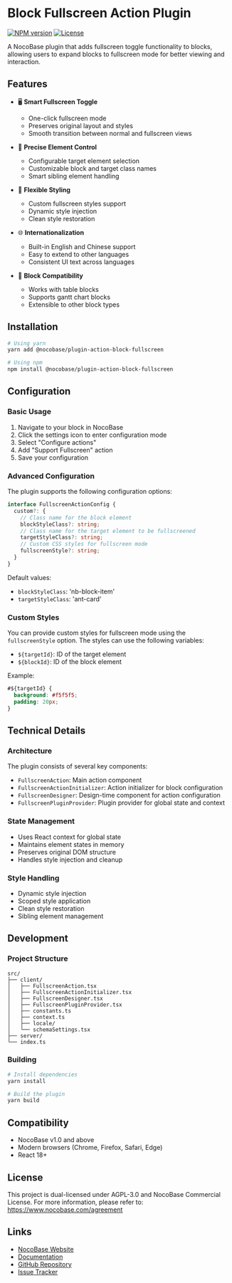 # Block Fullscreen Action Plugin

[![NPM version](https://img.shields.io/npm/v/@nocobase/plugin-action-block-fullscreen.svg?style=flat-square)](https://www.npmjs.com/package/@nocobase/plugin-action-block-fullscreen)
[![License](https://img.shields.io/badge/license-AGPL-blue.svg?style=flat-square)](https://www.nocobase.com/agreement)

A NocoBase plugin that adds fullscreen toggle functionality to blocks, allowing users to expand blocks to fullscreen mode for better viewing and interaction.

## Features

- 🖥️ **Smart Fullscreen Toggle**
  - One-click fullscreen mode
  - Preserves original layout and styles
  - Smooth transition between normal and fullscreen views

- 🎯 **Precise Element Control**
  - Configurable target element selection
  - Customizable block and target class names
  - Smart sibling element handling

- 🎨 **Flexible Styling**
  - Custom fullscreen styles support
  - Dynamic style injection
  - Clean style restoration

- 🌐 **Internationalization**
  - Built-in English and Chinese support
  - Easy to extend to other languages
  - Consistent UI text across languages

- 🧩 **Block Compatibility**
  - Works with table blocks
  - Supports gantt chart blocks
  - Extensible to other block types

## Installation

```bash
# Using yarn
yarn add @nocobase/plugin-action-block-fullscreen

# Using npm
npm install @nocobase/plugin-action-block-fullscreen
```

## Configuration

### Basic Usage

1. Navigate to your block in NocoBase
2. Click the settings icon to enter configuration mode
3. Select "Configure actions"
4. Add "Support Fullscreen" action
5. Save your configuration

### Advanced Configuration

The plugin supports the following configuration options:

```typescript
interface FullscreenActionConfig {
  custom?: {
    // Class name for the block element
    blockStyleClass?: string;
    // Class name for the target element to be fullscreened
    targetStyleClass?: string;
    // Custom CSS styles for fullscreen mode
    fullscreenStyle?: string;
  }
}
```

Default values:
- `blockStyleClass`: 'nb-block-item'
- `targetStyleClass`: 'ant-card'

### Custom Styles

You can provide custom styles for fullscreen mode using the `fullscreenStyle` option. The styles can use the following variables:
- `${targetId}`: ID of the target element
- `${blockId}`: ID of the block element

Example:
```css
#${targetId} {
  background: #f5f5f5;
  padding: 20px;
}
```

## Technical Details

### Architecture

The plugin consists of several key components:

- `FullscreenAction`: Main action component
- `FullscreenActionInitializer`: Action initializer for block configuration
- `FullscreenDesigner`: Design-time component for action configuration
- `FullscreenPluginProvider`: Plugin provider for global state and context

### State Management

- Uses React context for global state
- Maintains element states in memory
- Preserves original DOM structure
- Handles style injection and cleanup

### Style Handling

- Dynamic style injection
- Scoped style application
- Clean style restoration
- Sibling element management

## Development

### Project Structure

```
src/
├── client/
│   ├── FullscreenAction.tsx
│   ├── FullscreenActionInitializer.tsx
│   ├── FullscreenDesigner.tsx
│   ├── FullscreenPluginProvider.tsx
│   ├── constants.ts
│   ├── context.ts
│   ├── locale/
│   └── schemaSettings.tsx
├── server/
└── index.ts
```

### Building

```bash
# Install dependencies
yarn install

# Build the plugin
yarn build
```

## Compatibility

- NocoBase v1.0 and above
- Modern browsers (Chrome, Firefox, Safari, Edge)
- React 18+

## License

This project is dual-licensed under AGPL-3.0 and NocoBase Commercial License.
For more information, please refer to: https://www.nocobase.com/agreement

## Links

- [NocoBase Website](https://www.nocobase.com/)
- [Documentation](https://docs.nocobase.com/handbook/action-fullscreen)
- [GitHub Repository](https://github.com/nocobase/nocobase/tree/main/packages/plugins/@nocobase/plugin-action-block-fullscreen)
- [Issue Tracker](https://github.com/nocobase/nocobase/issues)